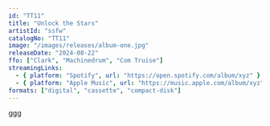 ```yaml
---
id: "TT11"
title: "Unlock the Stars"
artistId: "ssfw"
catalogNo: "TT11"
image: "/images/releases/album-one.jpg"
releaseDate: "2024-08-22"
ffo: ["Clark", "Machinedrum", "Com Truise"]
streamingLinks:
  - { platform: "Spotify", url: "https://open.spotify.com/album/xyz" }
  - { platform: "Apple Music", url: "https://music.apple.com/album/xyz" }
formats: ["digital", "cassette", "compact-disk"]
---
```


ggg